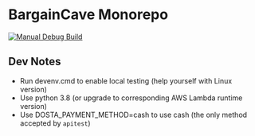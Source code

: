 # BargainCave Monorepo

[![Manual Debug Build](https://github.com/scartill/bargaincave/actions/workflows/build_android_debug.yml/badge.svg?branch=master)](https://github.com/scartill/bargaincave/actions/workflows/build_android_debug.yml)


## Dev Notes

* Run devenv.cmd to enable local testing (help yourself with Linux version)
* Use python 3.8 (or upgrade to corresponding AWS Lambda runtime version)
* Use DOSTA_PAYMENT_METHOD=cash to use cash (the only method accepted by `apitest`)
